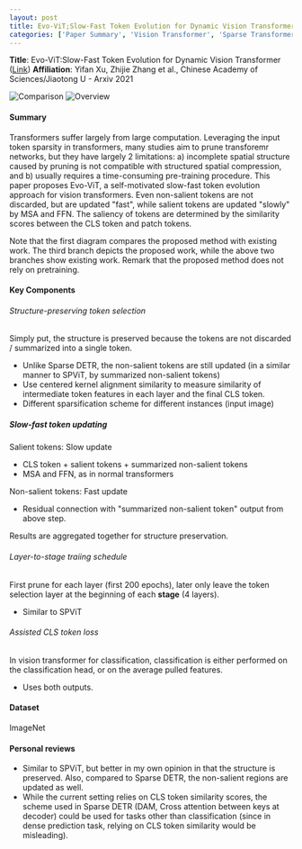 ```yaml
---
layout: post
title: Evo-ViT;Slow-Fast Token Evolution for Dynamic Vision Transformer
categories: ['Paper Summary', 'Vision Transformer', 'Sparse Transformer']
---
```


**Title**: Evo-ViT:Slow-Fast Token Evolution for Dynamic Vision Transformer ([Link]()) 
**Affiliation**: Yifan Xu, Zhijie Zhang et al., Chinese Academy of Sciences/Jiaotong U - Arxiv 2021

![Comparison](https://gcdn.pbrd.co/images/OjidJ1njsNnp.png?o=1)
![Overview](https://gcdn.pbrd.co/images/Hl0DYSmtEoSr.png?o=1)

#### Summary

Transformers suffer largely from large computation. Leveraging the input token sparsity in transformers, many studies aim to prune transforemr networks, but they have largely 2 limitations: a) incomplete spatial structure caused by pruning is not compatible with structured spatial compression, and b) usually requires a time-consuming pre-training procedure. This paper proposes Evo-ViT, a self-motivated slow-fast token evolution approach for vision transformers. Even non-salient tokens are not discarded, but are updated "fast", while salient tokens are updated "slowly" by MSA and FFN. The saliency of tokens are determined by the similarity scores between the CLS token and patch tokens. 

Note that the first diagram compares the proposed method with existing work. The third branch depicts the proposed work, while the above two branches show existing work. Remark that the proposed method does not rely on pretraining.

#### Key Components

###### Structure-preserving token selection
Simply put, the structure is preserved because the tokens are not discarded / summarized into a single token.
* Unlike Sparse DETR, the non-salient tokens are still updated (in a similar manner to SPViT, by summarized non-salient tokens)
* Use centered kernel alignment similarity to measure similarity of intermediate token features in each layer and the final CLS token.
* Different sparsification scheme for different instances (input image)

##### Slow-fast token updating
Salient tokens: Slow update
* CLS token + salient tokens + summarized non-salient tokens
* MSA and FFN, as in normal transformers

Non-salient tokens: Fast update
* Residual connection with "summarized non-salient token" output from above step.

Results are aggregated together for structure preservation.

###### Layer-to-stage traiing schedule
First prune for each layer (first 200 epochs), later only leave the token selection layer at the beginning of each **stage** (4 layers). 
* Similar to SPViT

###### Assisted CLS token loss
In vision transformer for classification, classification is either performed on the classification head, or on the average pulled features.
* Uses both outputs.

#### Dataset
ImageNet

#### Personal reviews
* Similar to SPViT, but better in my own opinion in that the structure is preserved. Also, compared to Sparse DETR, the non-salient regions are updated as well.
* While the current setting relies on CLS token similarity scores, the scheme used in Sparse DETR (DAM, Cross attention between keys at decoder) could be used for tasks other than classification (since in dense prediction task, relying on CLS token similarity would be misleading).